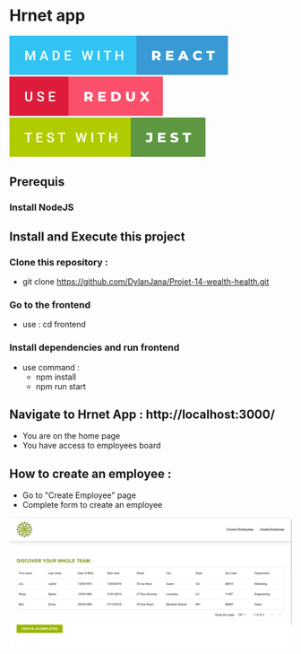 # Hrnet app
<p>
  <img src='./frontend/src/assets/svg/made-with-react.svg' alt='badge made with react'/> 
  <img src='./frontend/src/assets/svg/use-redux.svg' alt='badge use redux'/> 
  <img src='./frontend/src/assets/svg/test-with-jest.svg' alt='badge test with jest' /> 
</p> 

## Prerequis
### Install NodeJS

## Install and Execute this project

### Clone this repository :
- git clone https://github.com/DylanJana/Projet-14-wealth-health.git

### Go to the frontend
- use : cd frontend
### Install dependencies and run frontend
- use command : 
  - npm install
  - npm run start

## Navigate to Hrnet App : http://localhost:3000/
- You are on the home page
- You have access to employees board

## How to create an employee :
- Go to "Create Employee" page
- Complete form to create an employee

<img src='./frontend/src/assets/img/hrnet-home.webp' alt='Home page of Hrnet app' /> 